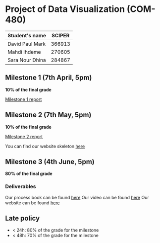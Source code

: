 # Project of Data Visualization (COM-480)

| Student's name | SCIPER |
| -------------- | ------ |
|David Paul Mark |366913 |
|Mahdi Ihdeme |270605 |
|Sara Nour Dhina |284867 |


## Milestone 1 (7th April, 5pm)

**10% of the final grade**

[Milestone 1 report](https://github.com/com-480-data-visualization/project-2023-datavizteam/blob/master/milestone1.md)

## Milestone 2 (7th May, 5pm)

**10% of the final grade**

[Milestone 2 report](https://github.com/com-480-data-visualization/project-2023-datavizteam/blob/master/Milestone2)

You can find our website skeleton [here](https://github.com/com-480-data-visualization/project-2023-datavizteam/blob/master/website_skeleton)

## Milestone 3 (4th June, 5pm)

**80% of the final grade**
### Deliverables

Our process book can be found [here]()
Our video can be found [here]()
Our website can be found [here]()

## Late policy

- < 24h: 80% of the grade for the milestone
- < 48h: 70% of the grade for the milestone

